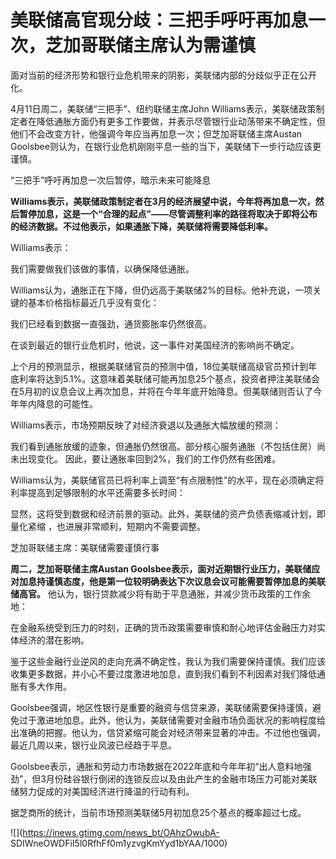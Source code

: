 # 美联储高官现分歧：三把手呼吁再加息一次，芝加哥联储主席认为需谨慎

面对当前的经济形势和银行业危机带来的阴影，美联储内部的分歧似乎正在公开化。

4月11日周二，美联储“三把手”、纽约联储主席John
Williams表示，美联储政策制定者在降低通胀方面仍有更多工作要做，并表示尽管银行业动荡带来不确定性，但他们不会改变方针，他强调今年应当再加息一次；但芝加哥联储主席Austan
Goolsbee则认为，在银行业危机刚刚平息一些的当下，美联储下一步行动应该更谨慎。

“三把手”呼吁再加息一次后暂停，暗示未来可能降息

**Williams表示，美联储政策制定者在3月的经济展望中说，今年将再加息一次，然后暂停加息，这是一个“合理的起点”——尽管调整利率的路径将取决于即将公布的经济数据。不过他表示，如果通胀下降，美联储将需要降低利率。**

Williams表示：

我们需要做我们该做的事情，以确保降低通胀。

Williams认为，通胀正在下降，但仍远高于美联储2%的目标。他补充说，一项关键的基本价格指标最近几乎没有变化：

我们已经看到数据一直强劲，通货膨胀率仍然很高。

在谈到最近的银行业危机时，他说，这一事件对美国经济的影响尚不确定。

上个月的预测显示，根据美联储官员的预测中值，18位美联储高级官员预计到年底利率将达到5.1%。这意味着美联储可能再加息25个基点，投资者押注美联储会在5月初的议息会议上再次加息，并将在今年年底开始降息。但美联储则否认了今年年内降息的可能性。

Williams表示，市场预期反映了对经济衰退以及通胀大幅放缓的预测：

我们看到通胀放缓的迹象，但通胀仍然很高。部分核心服务通胀（不包括住房）尚未出现变化。 因此，要让通胀率回到2%，我们的工作仍然有些困难。

Williams认为，美联储官员已将利率上调至“有点限制性”的水平，现在必须确定将利率提高到足够限制的水平还需要多长时间：

显然，这将受到数据和经济前景的驱动。此外，美联储的资产负债表缩减计划，即量化紧缩 ，也进展非常顺利，短期内不需要调整。

芝加哥联储主席：美联储需要谨慎行事

**周二，芝加哥联储主席Austan
Goolsbee表示，面对近期银行业压力，美联储应对加息持谨慎态度，他是第一位较明确表达下次议息会议可能需要暂停加息的美联储高官。**
他认为，银行贷款减少将有助于平息通胀，并减少货币政策的工作余地：

在金融系统受到压力的时刻，正确的货币政策需要审慎和耐心地评估金融压力对实体经济的潜在影响。

鉴于这些金融行业逆风的走向充满不确定性，我认为我们需要保持谨慎。我们应该收集更多数据，并小心不要过度激进地加息，直到我们看到不利因素对我们降低通胀有多大作用。

Goolsbee强调，地区性银行是重要的融资与信贷来源，美联储需要保持谨慎，避免过于激进地加息。此外，他认为，美联储需要对金融市场负面状况的影响程度给出准确的把握。他认为，信贷紧缩可能会对经济带来显著的冲击。不过他也强调，最近几周以来，银行业风波已经趋于平息。

Goolsbee表示，通胀和劳动力市场数据在2022年底和今年年初“出人意料地强劲”，但3月份硅谷银行倒闭的连锁反应以及由此产生的金融市场压力可能对美联储努力促成的对美国经济进行降温的行动有利。

据芝商所的统计，当前市场预测美联储5月初加息25个基点的概率超过七成。

![](https://inews.gtimg.com/news_bt/OAhzOwubA-
SDIWneOWDFiI5l0RfhFf0m1yzvgKmYyd1bYAA/1000)

